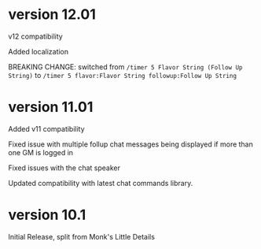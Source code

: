# version 12.01

v12 compatibility

Added localization

BREAKING CHANGE: switched from `/timer 5 Flavor String (Follow Up String)` to `/timer 5 flavor:Flavor String followup:Follow Up String`

# version 11.01

Added v11 compatibility

Fixed issue with multiple follup chat messages being displayed if more than one GM is logged in

Fixed issues with the chat speaker

Updated compatibility with latest chat commands library.

# version 10.1

Initial Release, split from Monk's Little Details

